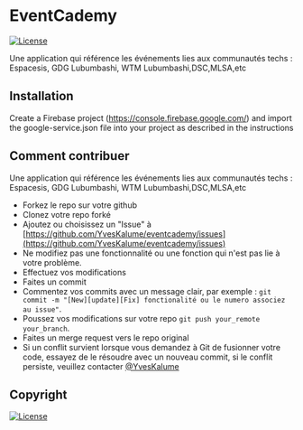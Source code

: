 # EventCademy
[![License](https://img.shields.io/badge/License-Apache%202.0-blue.svg)](https://opensource.org/licenses/Apache-2.0)

Une application qui référence les événements lies aux communautés techs : Espacesis, GDG Lubumbashi, WTM Lubumbashi,DSC,MLSA,etc

## Installation
Create a Firebase project (https://console.firebase.google.com/) and import the google-service.json file into your project as described in the instructions

## Comment contribuer

Une application qui référence les événements lies aux communautés techs : Espacesis, GDG Lubumbashi, WTM Lubumbashi,DSC,MLSA,etc
- Forkez le repo sur votre github
- Clonez votre repo forké
- Ajoutez ou choisissez un "Issue" à [https://github.com/YvesKalume/eventcademy/issues](https://github.com/YvesKalume/eventcademy/issues)
- Ne modifiez pas une fonctionnalité ou une fonction qui n'est pas lie à votre problème.
- Effectuez vos modifications
- Faites un commit
- Commentez vos commits avec un message clair, par exemple : `git commit -m "[New][update][Fix] fonctionalité ou le numero associez au issue"`.
- Poussez vos modifications sur votre repo  `git push your_remote your_branch`.
- Faites un merge request vers le repo original
- Si un conflit survient lorsque vous demandez à Git de fusionner votre code, essayez de le résoudre avec un nouveau commit, si le conflit persiste, veuillez contacter [@YvesKalume](https://github.com/YvesKalume/)

## Copyright
[![License](https://img.shields.io/badge/License-Apache%202.0-blue.svg)](https://opensource.org/licenses/Apache-2.0)

